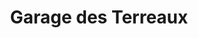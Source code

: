 ---
title: "Garage des Terreaux"
url: /la-tour-de-peilz/garage-des-terreaux/
shop: Autowerkstatt
---